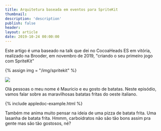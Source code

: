 ```yaml
---
title: Arquitetura baseada em eventos para SpriteKit
thumbnail: 
description: 'description'
publish: false
header: 
layout: article
date: 2019-10-24 00:00:00
---
```


Este artigo é uma baseado na talk que dei no CocoaHeads ES em vitória, realizado na Brooder, em novembro de 2019, "criando o seu primeiro jogo com SpriteKit"

{% assign img = "/img/spritekit" %}

![]({{img}}/head.jpeg)

Olá pessoas o meu nome é Mauricio e eu gosto de batatas. Neste episódio, vamos falar sobre as maravilhosas batatas fritas do oeste italiano.

{% include appledoc-example.html %}

Também me anima muito pensar na ideia de uma pizza de batata frita. Uma lasanha de batata frita. Hmmm, carboidratos não são tão bons assim pra gente mas são tão gostosos, né?
